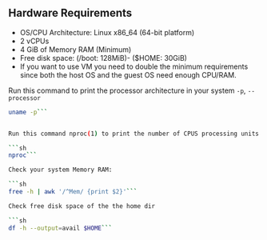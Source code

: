 

## Hardware Requirements 

* OS/CPU Architecture: Linux x86_64 (64-bit platform)
* 2 vCPUs
* 4 GiB of Memory RAM (Minimum)
* Free disk space: (/boot: 128MiB)- ($HOME: 30GiB) 
* If you want to use VM you need to double the minimum requirements since both the host OS and the guest OS need enough CPU/RAM.


Run this command to print the processor architecture in your system ```-p```, ```--processor```

  ```sh
  uname -p```


Run this command nproc(1) to print the number of CPUS processing units available in your system

```sh
nproc```

Check your system Memory RAM: 

```sh
free -h | awk '/^Mem/ {print $2}'```

Check free disk space of the the home dir 

```sh
df -h --output=avail $HOME```
